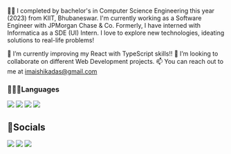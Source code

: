 👩‍🎓  I completed by bachelor's in Computer Science Engineering this year (2023) from KIIT, Bhubaneswar. I'm currently working as a Software Engineer with JPMorgan Chase & Co. Formerly, I have interned with Informatica as a SDE (UI) Intern. I love to explore new technologies, ideating solutions to real-life problems!

🔭 I’m currently improving my React with TypeScript skills!!
👯 I’m looking to collaborate on different Web Development projects.
📫 You can reach out to me at imaishikadas@gmail.com


### 👩🏻‍💻Languages
<p>
  <img src="https://img.shields.io/badge/HTML5-E34F26?style=for-the-badge&logo=html5&logoColor=white" />
  <img src="https://img.shields.io/badge/CSS3-1572B6?style=for-the-badge&logo=css3&logoColor=white" />
  <img src="https://img.shields.io/badge/JavaScript-323330?style=for-the-badge&logo=javascript&logoColor=F7DF1E" />
  <img src="https://img.shields.io/badge/C%2B%2B-00599C?style=for-the-badge&logo=c%2B%2B&logoColor=white" />
</p>

## 🤝Socials
<a href = "https://leetcode.com/im-aishika/"><img src= "https://img.shields.io/badge/LeetCode-000000?style=for-the-badge&logo=LeetCode&logoColor=#d16c06"></a>
<a href = "https://www.linkedin.com/in/imaishika/"><img src="https://img.shields.io/badge/LinkedIn-1572B6?style=for-the-badge&logo=linkedin&logoColor=white" /></a>
<a href = "https://github.com/im-aishika"><img src="https://img.shields.io/badge/GitHub-00000F?style=for-the-badge&logo=github&logoColor=white"></a>

<!--
**im-aishika/im-aishika** is a ✨ _special_ ✨ repository because its `README.md` (this file) appears on your GitHub profile.

Here are some ideas to get you started:

- 🔭 I’m currently working with Informatica as a SDE intern (UI).
- 🌱 I’m currently learning ...
- 👯 I’m looking to collaborate on ...
- 🤔 I’m looking for help with ...
- 💬 Ask me about ...
- 📫 How to reach me: ...
- 😄 Pronouns: ...
- ⚡ Fun fact: ...
-->
